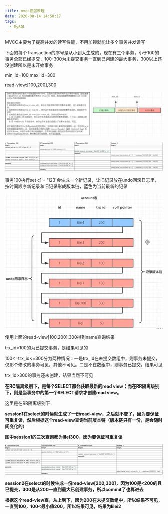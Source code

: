 ```yaml
---
title: mvcc底层原理
date: 2020-08-14 14:50:17
tags:
  - MySQL
---
```


MVCC主要为了提高并发的读写性能，不用加锁就能让多个事务并发读写

<!--more-->

下面的每个Transaction的序号是从小到大生成的，现在有三个事务，小于100的事务全部已经提交，100-300为未提交事务一直到已创建的最大事务，300以上还没创建所以是未开始事务

min_id=100,max_id=300

read-view:[100,200],300

![2](mvcc底层原理\2.png)

![1](mvcc底层原理/1.png)

事务100执行set c1 = '123'会生成一个新记录，让旧记录放在undo回滚日志里，按时间顺序新记录和旧记录形成版本链，蓝色为当前最新的记录

![3](mvcc底层原理/3.png)

使用上面的read-view[100,200],300得到name查询结果

trx_id<100的为已提交事务，是结果可见的

100<=trx_id<=300分为两种情况：一是trx_id在未提交数组中，则事务未提交，仅那个修改的事务可见，其他不可见。二是不在数组中，则事务已提交，结果可见

trx_id>300的事务还未创建，结果当然不可见

**在RC隔离级别下，是每个SELECT都会获取最新的read view；而在RR隔离级别下，则是当事务中的第一个SELECT请求才创建read view。**

这里是在RR隔离级别下

**session1在select的时候就生成了一份read-view，之后就不变了，因为要保证可重复读，然后根据这个read-view查询当前版本链（版本链只有一份，是会随时间变化的）**

**图中session1的三次查询都为lilei300，因为要保证可重复读**



![4](mvcc底层原理/4.png)

**session2在select的时候生成一份read-view[200,300]，因为100是<200的且已提交，300是从200一直到最大已创建事务，所以commit了也算进去**

**根据这个read-view查，从上到下，因为200在未提交数组中，所以结果不可见，一直到100，100<最小值200，所以结果可见，结果为lilei2**

